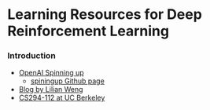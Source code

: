# Learning Resources for Deep Reinforcement Learning

### Introduction
- [OpenAI Spinning up](https://spinningup.openai.com/en/latest/)
  - [spiningup Github page](https://github.com/openai/spinningup)
- [Blog by Lilian Weng](https://lilianweng.github.io/lil-log/2018/02/19/a-long-peek-into-reinforcement-learning.html)
- [CS294-112 at UC Berkeley](http://rail.eecs.berkeley.edu/deeprlcourse/)

